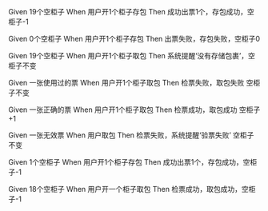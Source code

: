 
Given 19个空柜子 When 用户开1个柜子存包 Then 成功出票1个，存包成功，空柜子-1

Given 0个空柜子 When 用户开1个柜子存包 Then 出票失败，存包失败，空柜子0

Given 19个空柜子 When 用户开1个柜子取包 Then 系统提醒‘没有存储包裹’，空柜子不变

Given 一张使用过的票 When 用户开1个柜子取包 Then 检票失败，取包失败 空柜子不变

Given 一张正确的票 When 用户开1个柜子取包 Then 检票成功，取包成功 空柜子+1

Given 一张无效票 When 用户取包 Then 检票失败，系统提醒‘验票失败’ 空柜子不变

Given 1个空柜子 When 用户开1个柜子存包 Then 成功出票1个，存包成功，空柜子-1

Given 18个空柜子 When 用户开一个柜子取包 Then 检票成功，取包成功，空柜子-1